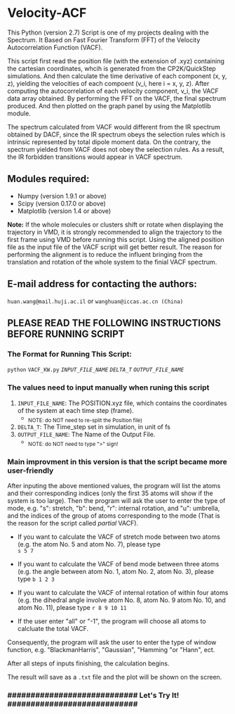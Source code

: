 # Velocity-ACF
This Python (version 2.7) Script is one of my projects dealing with the Spectrum. It Based on Fast Fourier Transform (FFT) of the Velocity Autocorrelation Function (VACF).  
    
This script first read the position file (with the extension of .xyz) containing the cartesian coordinates, whcih is generated from the CP2K/QuickStep simulations. And then calculate the time derivative of each component (x, y, z), yielding the velocities of each compoent (v_i, here i = x, y, z). After computing the autocorrelation of each velocity component, v_i, the VACF data array obtained. By performing the FFT on the VACF, the final spectrum produced. And then plotted on the graph panel by using the Matplotlib module.  

The spectrum calculated from VACF would different from the IR spectrum obtained by DACF, since the IR spectrum obeys the selection rules which is intrinsic represented by total dipole moment data. On the contrary, the spectrum yielded from VACF does not obey the selection rules. As a result, the IR forbidden transitions would appear in VACF spectrum.  

## Modules required:
- Numpy (version 1.9.1 or above)
- Scipy (version 0.17.0 or above)
- Matplotlib (version 1.4 or above)

**Note:**
If the whole molecules or clusters shift or rotate when displaying the trajectory in VMD, it is strongly recommended to align the trajectory to the first frame using VMD before running this script. Using the aligned position file as the input file of the VACF script will get better result. The reason for performing the alignment is to reduce the influent bringing from the translation and rotation of the whole system to the finial VACF spectrum.  

## E-mail address for contacting the authors:
`huan.wang@mail.huji.ac.il` or `wanghuan@iccas.ac.cn (China)`

## PLEASE READ THE FOLLOWING INSTRUCTIONS BEFORE RUNNING SCRIPT 
### The Format for Running This Script:  
`python` `VACF_KW.py` *`INPUT_FILE_NAME`* *`DELTA_T`* *`OUTPUT_FILE_NAME`*  

### The values need to input manually when runing this script    
  1. `INPUT_FILE_NAME`: The POSITION.xyz file, which contains the coordinates of the system at each time step (frame).  
        + <sub>NOTE: do NOT need to re-split the Position file)</sub>
  2. `DELTA_T`: The Time_step set in simulation, in unit of fs
  3. `OUTPUT_FILE_NAME`: The Name of the Output File.
        + <sub>NOTE: do NOT need to type ">" sign!</sub>

### Main improvment in this version is that the script became more user-friendly
  After inputing the above mentioned values, the program will list the atoms and their corresponding indices (only the first 35 atoms will show if the system is too large). Then the program will ask the user to enter the type of mode, e.g. "s": stretch, "b": bend, "r": internal rotation, and "u": umbrella, and the indices of the group of atoms corresponding to the mode (That is the reason for the script called *partial* VACF).
- If you want to calculate the VACF of stretch mode between two atoms (e.g. the atom No. 5 and atom No. 7), please type  
    `s 5 7`

- If you want to calculate the VACF of bend mode between three atoms (e.g. the angle between atom No. 1, atom No. 2, atom No. 3), please type
    `b 1 2 3`

- If you want to calculate the VACF of internal rotation of within four atoms (e.g. the dihedral angle involve atom No. 8, atom No. 9 atom No. 10, and atom No. 11), please type 
    `r 8 9 10 11`

- If the user enter "all" or "-1", the program will choose all atoms to calcluate the total VACF.  

Consequently, the program will ask the user to enter the type of window function, e.g. "BlackmanHarris", "Gaussian", "Hamming "or "Hann", ect.  

After all steps of inputs finishing, the calculation begins.  

The result will save as a `.txt` file and the plot will be shown on the screen.

### ############################  Let's Try It! ############################ ###
